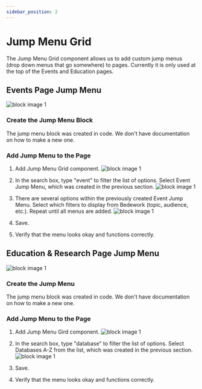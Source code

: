```yaml
---
sidebar_position: 2
---
```


# Jump Menu Grid

The Jump Menu Grid component allows us to add custom jump menus (drop down menus that go somewhere) to pages. Currently it is only used at the top of the Events and Education pages.

## Events Page Jump Menu

![block image 1](/img/jump-menu-0.png)

### Create the Jump Menu Block

The jump menu block was created in code. We don't have documentation on how to make a new one.

### Add Jump Menu to the Page

1. Add Jump Menu Grid component.
![block image 1](/img/jump-menu-5.png)

1. In the search box, type "event" to filter the list of options. Select Event Jump Menu, which was created in the previous section.
![block image 1](/img/jump-menu-1.png)

1. There are several options within the previously created Event Jump Menu. Select which filters to display from Bedework (topic, audience, etc.). Repeat until all menus are added.
![block image 1](/img/jump-menu-3.png)

1. Save.

1. Verify that the menu looks okay and functions correctly.

## Education & Research Page Jump Menu

![block image 1](/img/jump-menu-2.png)

### Create the Jump Menu

The jump menu block was created in code. We don't have documentation on how to make a new one.

### Add Jump Menu to the Page

1. Add Jump Menu Gird component.
![block image 1](/img/jump-menu-5.png)

1. In the search box, type "database" to filter the list of options. Select Databases A-Z from the list, which was created in the previous section.
![block image 1](/img/jump-menu-4.png)

1. Save.

1. Verify that the menu looks okay and functions correctly.
